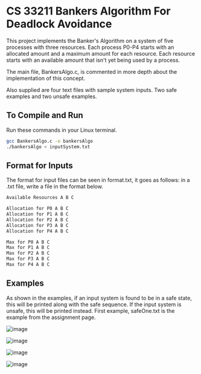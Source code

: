# CS 33211 Bankers Algorithm For Deadlock Avoidance

This project implements the Banker's Algorithm on a system of five processes with three resources. Each process P0-P4 starts with an allocated amount and a maximum amount for each resource. Each resource starts with an available amount that isn't yet being used by a process.

The main file, BankersAlgo.c, is commented in more depth about the implementation of this concept.

Also supplied are four text files with sample system inputs. Two safe examples and two unsafe examples.

## To Compile and Run

Run these commands in your Linux terminal.

```bash
gcc BankersAlgo.c -o bankersAlgo
./bankersAlgo < inputSystem.txt
```

## Format for Inputs

The format for input files can be seen in format.txt, it goes as follows: in a .txt file, write a file in the format below.

```bash
Available Resources A B C

Allocation for P0 A B C
Allocation for P1 A B C
Allocation for P2 A B C
Allocation for P3 A B C
Allocation for P4 A B C

Max for P0 A B C
Max for P1 A B C
Max for P2 A B C
Max for P3 A B C
Max for P4 A B C
```

## Examples

As shown in the examples, if an input system is found to be in a safe state, this will be printed along with the safe sequence. If the input system is unsafe, this will be printed instead. First example, safeOne.txt is the example from the assignment page.

![image](https://github.com/user-attachments/assets/db275cea-2730-4ac9-93a5-b312a7c92f3c)

![image](https://github.com/user-attachments/assets/df921c0f-cd13-4098-b36b-de3a8f09417e)

![image](https://github.com/user-attachments/assets/36308485-15d5-45a8-ab43-4ad449e13e02)

![image](https://github.com/user-attachments/assets/c6a2bc99-471b-47ab-93df-b4eeba20faed)








